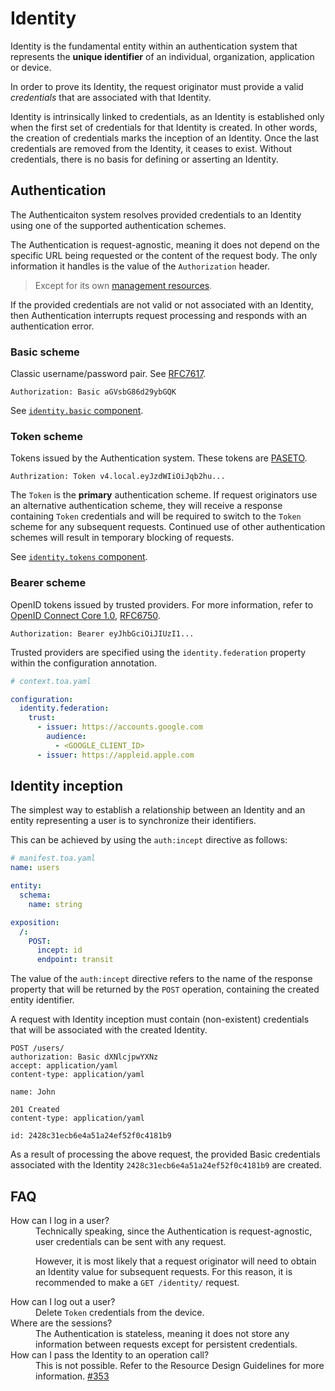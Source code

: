 # Identity

Identity is the fundamental entity within an authentication system that represents the **unique
identifier** of an
individual, organization, application or device.

In order to prove its Identity, the request originator must provide a valid _credentials_ that are
associated with that
Identity.

Identity is intrinsically linked to credentials, as an Identity is established only when the first
set of credentials
for that Identity is created.
In other words, the creation of credentials marks the inception of an Identity.
Once the last credentials are removed from the Identity, it ceases to exist.
Without credentials, there is no basis for defining or asserting an Identity.

## Authentication

The Authenticaiton system resolves provided credentials to an Identity using one of the supported
authentication
schemes.

The Authentication is request-agnostic, meaning it does not depend on the specific URL being
requested or the content of
the request body.
The only information it handles is the value of the `Authorization` header.

> Except for its own [management resources](#persistent-credentials).

If the provided credentials are not valid or not associated with an Identity, then Authentication
interrupts request
processing and responds with an authentication error.

### Basic scheme

Classic username/password pair. See [RFC7617](https://datatracker.ietf.org/doc/html/rfc7617).

```http
Authorization: Basic aGVsbG86d29ybGQK
```

See [`identity.basic` component](components.md#basic-credentials).

### Token scheme

Tokens issued by the Authentication system. These tokens are [PASETO](https://paseto.io).

```http
Authrization: Token v4.local.eyJzdWIiOiJqb2hu...
```

The `Token` is the **primary** authentication scheme.
If request originators use an alternative authentication scheme, they will receive a response
containing `Token`
credentials and will be required to switch to the `Token` scheme for any subsequent requests.
Continued use of other authentication schemes will result in temporary blocking of requests.

See [`identity.tokens` component](components.md#stateless-tokens).

### Bearer scheme

OpenID tokens issued by trusted providers.
For more information, refer
to [OpenID Connect Core 1.0](https://openid.net/specs/openid-connect-core-1_0.html),
[RFC6750](https://datatracker.ietf.org/doc/html/rfc6750).

```http
Authorization: Bearer eyJhbGciOiJIUzI1...
```

Trusted providers are specified using the `identity.federation` property within the configuration annotation.

```yaml
# context.toa.yaml

configuration:
  identity.federation:
    trust:
      - issuer: https://accounts.google.com
        audience:
          - <GOOGLE_CLIENT_ID>
      - issuer: https://appleid.apple.com
```

## Identity inception

The simplest way to establish a relationship between an Identity and an entity representing a user
is to synchronize their identifiers.

This can be achieved by using the `auth:incept` directive as follows:

```yaml
# manifest.toa.yaml
name: users

entity:
  schema:
    name: string

exposition:
  /:
    POST:
      incept: id
      endpoint: transit
```

The value of the `auth:incept` directive refers to the name of the response property that will be
returned by the `POST` operation, containing the created entity identifier.

A request with Identity inception must contain (non-existent) credentials that will be associated
with the created Identity.

```http
POST /users/
authorization: Basic dXNlcjpwYXNz
accept: application/yaml
content-type: application/yaml

name: John
```

```
201 Created
content-type: application/yaml

id: 2428c31ecb6e4a51a24ef52f0c4181b9
```

As a result of processing the above request, the provided Basic credentials associated with the
Identity `2428c31ecb6e4a51a24ef52f0c4181b9` are created.

## FAQ

<dl>
<dt>How can I log in a user?</dt>
<dd>
Technically speaking, since the Authentication is request-agnostic, user credentials
can be sent with any request.

However, it is most likely that a request originator will need to obtain an Identity value for
subsequent requests.
For this reason, it is recommended to make a `GET /identity/` request.
</dd>
<dt>How can I log out a user?</dt>
<dd>Delete <code>Token</code> credentials from the device.</dd>
<dt>Where are the sessions?</dt>
<dd>
The Authentication is stateless, meaning it does not store any information between
requests except for persistent credentials.</dd>
<dt>How can I pass the Identity to an operation call?</dt>
<dd>
This is not possible. Refer to the Resource Design Guidelines for more information.
<a href="https://github.com/toa-io/toa/issues/353">#353</a>
</dd>
</dl>
